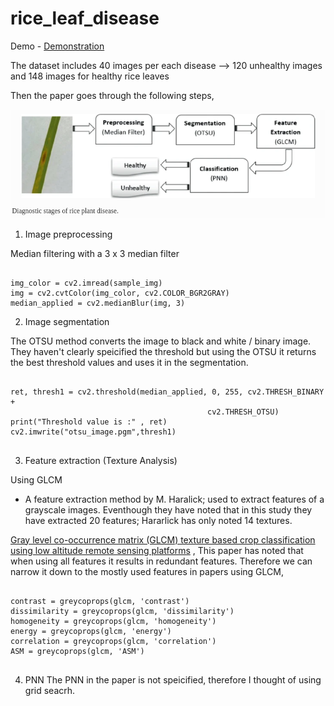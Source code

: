 # rice_leaf_disease

Demo - <a href="https://youtu.be/gOONYNS6o9s">Demonstration</a>


The dataset includes 40 images per each disease --> 120 unhealthy images
and 148 images for healthy rice leaves


Then the paper goes through the following steps,

![Steps](process.png)


1. Image preprocessing

Median filtering with a 3 x 3 median filter
<pre><code>
img_color = cv2.imread(sample_img)
img = cv2.cvtColor(img_color, cv2.COLOR_BGR2GRAY)
median_applied = cv2.medianBlur(img, 3)
</code></pre>

2. Image segmentation

The OTSU method converts the image to black and white / binary image. They haven't clearly speicified the threshold but using the OTSU it returns the best threshold values and uses it in the segmentation. 
<pre>
<code>
ret, thresh1 = cv2.threshold(median_applied, 0, 255, cv2.THRESH_BINARY + 
                                            cv2.THRESH_OTSU)   
print("Threshold value is :" , ret)
cv2.imwrite("otsu_image.pgm",thresh1)
</code>
</pre>

3. Feature extraction (Texture Analysis)

Using GLCM 
- A feature extraction method by M. Haralick; used to extract features of a grayscale images. 
Eventhough they have noted that in this study they have extracted 20 features; Hararlick has only noted 14 textures. 

<a href=https://www.ncbi.nlm.nih.gov/pmc/articles/PMC8176538/>Gray level co-occurrence matrix (GLCM) texture based crop classification using low altitude remote sensing platforms</a> , This paper has noted that when using all features it results in redundant features. Therefore we can narrow it down to the mostly used features in papers using GLCM,

<pre>
<code>
contrast = greycoprops(glcm, 'contrast')
dissimilarity = greycoprops(glcm, 'dissimilarity')
homogeneity = greycoprops(glcm, 'homogeneity')
energy = greycoprops(glcm, 'energy')
correlation = greycoprops(glcm, 'correlation')
ASM = greycoprops(glcm, 'ASM')
</code>
</pre>

4. PNN
The PNN in the paper is not speicified, therefore I thought of using grid seacrh.
